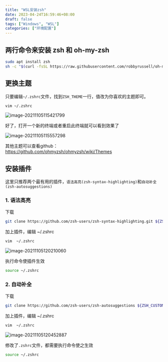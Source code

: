 ```yaml
---
title: "WSL安装zsh"
date: 2023-04-24T16:59:46+08:00
draft: false
tags: ["Windows", "WSL"]
categories: ["环境配置"]
---
```


<!--more-->

## 两行命令来安装 zsh 和 oh-my-zsh

```bash
sudo apt install zsh
sh -c "$(curl -fsSL https://raw.githubusercontent.com/robbyrussell/oh-my-zsh/master/tools/install.sh)"
```

## 更换主题

只要编辑`~/.zshrc`文件，找到`ZSH_THEME`一行，值改为你喜欢的主题即可。

```bash
vim ~/.zshrc
```

![image-20211105115421799](https://mycherish.github.io/images/image-20211105115421799.png)

好了，打开一个新的终端或者重启此终端就可以看到效果了

![image-20211105115557298](https://mycherish.github.io/images/image-20211105115557298.png)

其他主题可以查看github：https://github.com/ohmyzsh/ohmyzsh/wiki/Themes

## 安装插件

这里只推荐两个最有用的插件，`语法高亮(zsh-syntax-highlighting)`和`自动补全(zsh-autosuggestions)`

### 1. 语法高亮

下载

```bash
git clone https://github.com/zsh-users/zsh-syntax-highlighting.git ${ZSH_CUSTOM:-~/.oh-my-zsh/custom}/plugins/zsh-syntax-highlighting
```

加上插件，编辑 ~/.zshrc

```bash
vim  ~/.zshrc
```

![image-20211105120210060](https://mycherish.github.io/images/image-20211105120210060.png)

执行命令使插件生效

```bash
source ~/.zshrc
```

### 2. 自动补全

下载

```bash
git clone https://github.com/zsh-users/zsh-autosuggestions ${ZSH_CUSTOM:-~/.oh-my-zsh/custom}/plugins/zsh-autosuggestions
```

加上插件，编辑 ~/.zshrc

```bash
vim  ~/.zshrc
```

![image-20211105120452887](https://mycherish.github.io/images/image-20211105120452887.png)

修改了`.zshrc`文件，都需要执行命令使之生效

```bash
source ~/.zshrc
```

